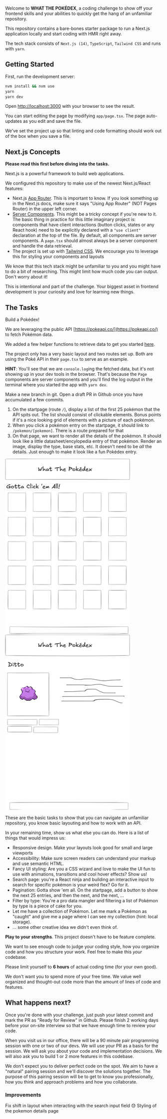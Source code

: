 Welcome to **WHAT THE POKÉDEX**, a coding challenge to show off your frontend skills and your abilities to quickly get the hang of an unfamiliar repository.

This repository contains a bare-bones starter package to run a Next.js application locally and start coding with HMR right away.

The tech stack consists of `Next.js (14)`, `TypeScript`, `Tailwind CSS` and runs with `yarn`.

## Getting Started

First, run the development server:

```bash
nvm install && nvm use
yarn
yarn dev
```

Open [http://localhost:3000](http://localhost:3000) with your browser to see the result.

You can start editing the page by modifying `app/page.tsx`. The page auto-updates as you edit and save the file.

We've set the project up so that linting and code formatting should work out of the box when you save a file.

## Next.js Concepts

**Please read this first before diving into the tasks.**

Next.js is a powerful framework to build web applications.

We configured this repository to make use of the newest Next.js/React features:

- Next.js [App Router](https://nextjs.org/docs/app). This is important to know. If you look something up in the Next.js docs, make sure it says "Using App Router" (NOT Pages Router) in the upper left corner.
- [Server Components](https://nextjs.org/docs/app/building-your-application/rendering/server-components). This might be a tricky concept if you're new to it. The basic thing in practice for this little imaginary project is: components that have client interactions (button clicks, states or any React hook) need to be explicitly declared with a `"use client"` declaration at the top of the file. By default, all components are server components. A `page.tsx` should almost always be a server component and handle the data retrieval.
- The project is set up with [Tailwind CSS](https://tailwindcss.com/docs/utility-first). We encourage you to leverage this for styling your components and layouts

We know that this tech stack might be unfamiliar to you and you might have to do a bit of researching. This might limit how much code you can output. Don't worry about it!

This is intentional and part of the challenge. Your biggest asset in frontend development is your curiosity and love for learning new things.

## The Tasks

Build a Pokédex!

We are leveraging the public API [https://pokeapi.co/](https://pokeapi.co/) to fetch Pokémon data.

We added a few helper functions to retrieve data to get you started [here](/src/utils/pokemon-api.ts).

The project only has a very basic layout and two routes set up. Both are using the Poké API in their `page.tsx` to serve as an example.

**HINT**: You'll see that we are `console.log`ing the fetched data, but it's not showing up in your dev tools in the browser. That's because the `Page` components are server components and you'll find the log output in the terminal where you started the app with `yarn dev`.

Make a new branch in git. Open a draft PR in Github once you have accumulated a few commits.

1. On the startpage (route `/`), display a list of the first 25 pokémon that the API spits out. The list should consist of clickable elements. Bonus points if it's a nice looking grid of elements with a picture of each pokémon.
2. When you click a pokémon entry on the startpage, it should link to `/pokemon/[pokemon]`. There is a route prepared for that
3. On that page, we want to render all the details of the pokémon. It should look like a little datasheet/encylopedia entry of that pokémon. Render an image, display the type, base stats, etc. It doesn't need to be _all_ the details. Just enough to make it look like a fun Pokédex entry.

![starpage wireframe](./docs/startpage-wireframe.png)
![pokemon details wireframe](./docs/pokemon-details-wireframe.png)

These are the basic tasks to show that you can navigate an unfamiliar repository, you know basic layouting and how to work with an API.

In your remaining time, show us what else you can do. Here is a list of things that would impress us:

- Responsive design. Make your layouts look good for small and large viewports
- Accessibility: Make sure screen readers can understand your markup and use semantic HTML.
- Fancy UI styling: Are you a CSS wizard and love to make the UI fun to use with animations, transitions and cool hover effects? Show us!
- Search page: you're a React ninja and building an interactive input to search for specific pokémon is your weird flex? Go for it.
- Pagination: Gotta show 'em all. On the startpage, add a button to show the next 25 entries, and then the next, and the next, ...
- Filter by type: You're a pro data mangler and filtering a list of Pokémon by type is a piece of cake for you.
- Let me have a collection of Pokémon. Let me mark a Pokémon as "caught" and give me a page where I can see my collection (hint: local storage).
- ... some other creative idea we didn't even think of.

**Play to your strengths**. This project doesn't have to be feature complete.

We want to see enough code to judge your coding style, how you organize code and how you structure your work. Feel free to make this _your_ codebase.

Please limit yourself to **6 hours** of actual coding time (for your own good).

We don't want you to spend more of your free time. We value well organized and thought-out code more than the amount of lines of code and features.

## What happens next?

Once you're done with your challenge, just push your latest commit and mark the PR as "Ready for Review" in Github. Please finish 2 working days before your on-site interview so that we have enough time to review your code.

When you visit us in our office, there will be a 90 minute pair programming session with one or two of our devs. We will use your PR as a basis for the session. We will ask you about your code and implementation decisions. We will also ask you to build 1 or 2 more features in this codebase.

We don't expect you to deliver perfect code on the spot. We aim to have a "natural" pairing session and we'll discover the solutions together. The purpose of this pairing session will be to get to know you professionally, how you think and approach problems and how you collaborate.

### Improvements

Fix shift in layout when interacting with the search input field 😓
Styling of the pokemon details page
